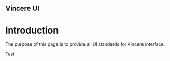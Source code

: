 ## Vincere UI

# Introduction
The purpose of this page is to provide all UI standards for Vincere interface.

<p>Test</p>
